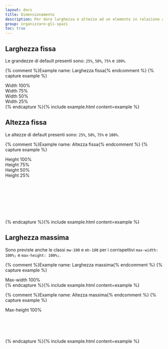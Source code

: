 ```yaml
---
layout: docs
title: Dimensionamento
description: Per dare larghezza o altezza ad un elemento in relazione al contenitore padre.
group: organizzare-gli-spazi
toc: true
---
```


## Larghezza fissa

Le grandezze di default presenti sono: `25%`, `50%`, `75%` e `100%`.

{% comment %}Example name: Larghezza fissa{% endcomment %}
{% capture example %}
<div class="border">
  <div class="bg-primary text-white p-3 w-100">Width 100%</div>
  <div class="bg-primary text-white p-3 w-75">Width 75%</div>
  <div class="bg-primary text-white p-3 w-50">Width 50%</div>
  <div class="bg-primary text-white p-3 w-25">Width 25%</div>
</div>
{% endcapture %}{% include example.html content=example %}

## Altezza fissa
Le altezze di default presenti sono: `25%`, `50%`, `75%` e `100%`.

{% comment %}Example name: Altezza fissa{% endcomment %}
{% capture example %}
<div class="border d-flex" style="height: 200px;">
  <div class="bg-primary text-white text-center h-100 d-inline-block" style="width: 120px;">Height 100%</div>
  <div class="bg-primary text-white text-center h-75 d-inline-block" style="width: 120px;">Height 75%</div>
  <div class="bg-primary text-white text-center h-50 d-inline-block" style="width: 120px;">Height 50%</div>
  <div class="bg-primary text-white text-center h-25 d-inline-block" style="width: 120px;">Height 25%</div>
</div>
{% endcapture %}{% include example.html content=example %}

## Larghezza massima

Sono previste anche le classi `mw-100` e `mh-100` per i corrispettivi `max-width: 100%;` e `max-height: 100%;`.

{% comment %}Example name: Larghezza massima{% endcomment %}
{% capture example %}
<div style="width: 100px;">
 <div class="bg-primary text-white mw-100" style="width: 500px;">Max-width 100%</div>
</div>
{% endcapture %}{% include example.html content=example %}

{% comment %}Example name: Altezza massima{% endcomment %}
{% capture example %}
<div style="height: 100px;">
  <div class="bg-primary text-white mh-100" style="height: 400px;">Max-height 100%</div>
</div>
{% endcapture %}{% include example.html content=example %}
